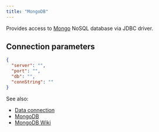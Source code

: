 ```yaml
---
title: "MongoDB"
---
```


Provides access to [Mongo](https://www.mongodb.com/) NoSQL database via JDBC driver.

## Connection parameters

```json
{
  "server": "",
  "port": "",
  "db": "",
  "connString": ""
}
```

See also:

* [Data connection](../access.md#data-connection)
* [MongoDB](https://www.mongodb.com/)
* [MongoDB Wiki](https://en.wikipedia.org/wiki/MongoDB)
